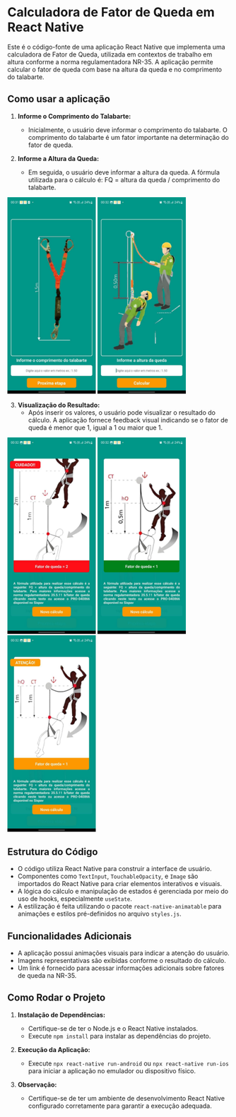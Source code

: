# Calculadora de Fator de Queda em React Native

Este é o código-fonte de uma aplicação React Native que implementa uma calculadora de Fator de Queda, utilizada em contextos de trabalho em altura conforme a norma regulamentadora NR-35. A aplicação permite calcular o fator de queda com base na altura da queda e no comprimento do talabarte.

## Como usar a aplicação

1. **Informe o Comprimento do Talabarte:**
   - Inicialmente, o usuário deve informar o comprimento do talabarte. O comprimento do talabarte é um fator importante na determinação do fator de queda.

2. **Informe a Altura da Queda:**
   - Em seguida, o usuário deve informar a altura da queda. A fórmula utilizada para o cálculo é: FQ = altura da queda / comprimento do talabarte.
  
<p float="left">
    <img src="assets/print1.jpeg" width="200" />
    <img src="assets/print2.jpeg" width="200" />
</p>

3. **Visualização do Resultado:**
   - Após inserir os valores, o usuário pode visualizar o resultado do cálculo. A aplicação fornece feedback visual indicando se o fator de queda é menor que 1, igual a 1 ou maior que 1.

<p float="left">
  <img src="assets/print3.jpeg" width="200" />
  <img src="assets/print4.jpeg" width="200" />
  <img src="assets/print5.jpeg" width="200" />
  
</p>

## Estrutura do Código

- O código utiliza React Native para construir a interface de usuário.
- Componentes como `TextInput`, `TouchableOpacity`, e `Image` são importados do React Native para criar elementos interativos e visuais.
- A lógica do cálculo e manipulação de estados é gerenciada por meio do uso de hooks, especialmente `useState`.
- A estilização é feita utilizando o pacote `react-native-animatable` para animações e estilos pré-definidos no arquivo `styles.js`.

## Funcionalidades Adicionais

- A aplicação possui animações visuais para indicar a atenção do usuário.
- Imagens representativas são exibidas conforme o resultado do cálculo.
- Um link é fornecido para acessar informações adicionais sobre fatores de queda na NR-35.

## Como Rodar o Projeto

1. **Instalação de Dependências:**
   - Certifique-se de ter o Node.js e o React Native instalados.
   - Execute `npm install` para instalar as dependências do projeto.

2. **Execução da Aplicação:**
   - Execute `npx react-native run-android` ou `npx react-native run-ios` para iniciar a aplicação no emulador ou dispositivo físico.

3. **Observação:**
   - Certifique-se de ter um ambiente de desenvolvimento React Native configurado corretamente para garantir a execução adequada.
